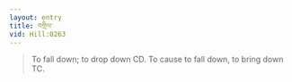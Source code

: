 ```yaml
---
layout: entry
title: བགྲིལ་
vid: Hill:0263
---
```

> To fall down; to drop down CD. To cause to fall down, to bring down TC.
